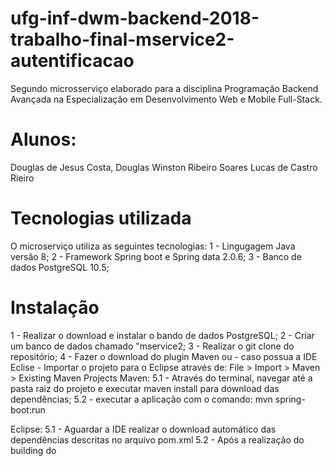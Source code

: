 # ufg-inf-dwm-backend-2018-trabalho-final-mservice2-autentificacao
Segundo microsserviço elaborado para a disciplina Programação Backend Avançada na Especialização em Desenvolvimento Web e Mobile Full-Stack. 

# Alunos: 
Douglas de Jesus Costa,
Douglas Winston Ribeiro Soares 
Lucas de Castro Rieiro 

# Tecnologias utilizada
O microserviço utiliza as seguintes tecnologias:
  1 - Lingugagem Java versão 8;
  2 - Framework Spring boot e Spring data 2.0.6;
  3 - Banco de dados PostgreSQL 10.5;
  
# Instalação

1 - Realizar o download e instalar o bando de dados PostgreSQL;
2 - Criar um banco de dados chamado "mservice2;
3 - Realizar o git clone do repositório;
4 - Fazer o download do plugin Maven ou - caso possua a IDE Eclise - Importar o projeto para o Eclipse através de:
    File > Import > Maven > Existing Maven Projects
Maven:
5.1 - Através do terminal, navegar até a pasta raiz do projeto e executar maven install para download das dependências;
5.2 - executar a aplicação com o comando: mvn spring-boot:run

Eclipse:
5.1 - Aguardar a IDE realizar o download automático das dependências descritas no arquivo pom.xml
5.2 - Após a realização do building do 
